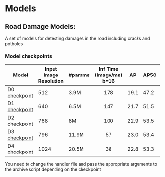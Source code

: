 # Models


## Road Damage Models:

A set of models for detecting damages in the road including cracks and potholes


### Model checkpoints 

| Model                  	| Input Image Resolution 	| #params 	| Inf Time (Image/ms)  b=16 	| AP   	| AP50 	| AP75 	| F1    	|
|------------------------	|------------------------	|---------	|:-------------------------:	|------	|------	|------	|-------	|
| D0 [checkpoint](https://drive.google.com/file/d/1fazRz4ZbhUuRMF1UbMAfaTJpNfyhE82U/view?usp=sharing)      	| 512                    	| 3.9M    	| 178                       	| 19.1 	| 47.2 	| 11.5 	| 54.04 	|
| D1 [checkpoint](https://drive.google.com/file/d/1eq8Y-_oEBVlhFyOYlHwIDf83_KEvscAp/view?usp=sharing)      	| 640                    	| 6.5M    	| 147                       	| 21.7 	| 51.5 	| 13.4 	| 56.9  	|
| D2 [checkpoint](https://drive.google.com/file/d/1_FIy_a3EgY7oGtdmpCZGWecMchU-eVC4/view?usp=sharing)       	| 768                    	| 8M      	| 100                       	| 22.9 	| 53.5 	| 14.9 	| 56.7  	|
| D3 [checkpoint](https://drive.google.com/file/d/15Sk7Z5J_jYj7cm7Jar2H7U6h2etn4C_q/view?usp=sharing)       	| 796                    	| 11.9M   	| 57                        	| 23.0 	| 53.4 	| 15.0 	| 56.5  	|
| D4 [checkpoint](hhttps://drive.google.com/file/d/1Q3HQBn986n2ifFx3nR3Oe-bqJ6eugBhS/view?usp=sharing)      	| 1024                   	| 20.5M   	| 38                        	| 22.8 	| 53.3 	| 15.1 	| 57.2  	|


You need to change the handler file and pass the appropriate arguments to the archive script depending on the checkpoint
